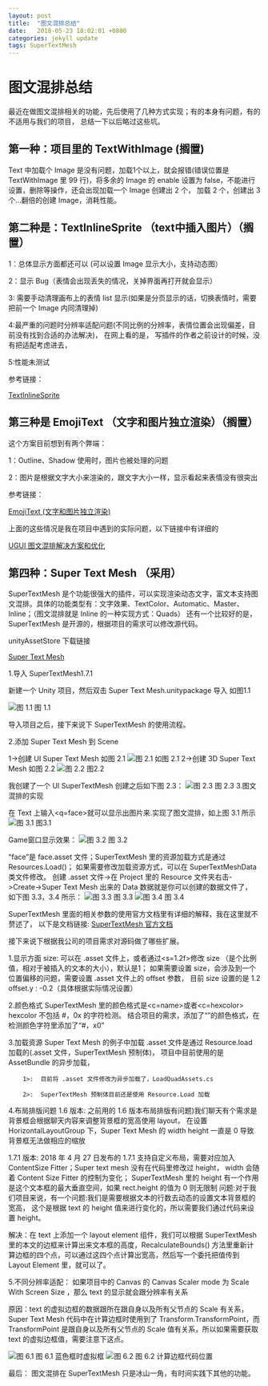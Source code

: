 ```yaml
---
layout: post
title:  "图文混排总结"
date:   2018-05-23 18:02:01 +0800
categories: jekyll update
tags: SuperTextMesh
---
```

# 图文混排总结

最近在做图文混排相关的功能，先后使用了几种方式实现；有的本身有问题，有的不适用与我们的项目， 总结一下以后略过这些坑。

## 第一种：项目里的 TextWithImage (搁置)

Text 中加载个 Image 是没有问题，加载1个以上，就会报错(错误位置是 TextWithImage 里 99 行)，将多余的 Image 的 enable 设置为 false，不能进行设置，删除等操作，还会出现加载一个 Image 创建出 2 个， 加载 2 个，创建出 3 个...翻倍的创建 Image，消耗性能。

## 第二种是：TextInlineSprite （text中插入图片）（搁置）

   1：总体显示方面都还可以 (可以设置 Image 显示大小，支持动态图）

   2：显示 Bug（表情会出现丢失的情况，关掉界面再打开就会显示）

   3: 需要手动清理画布上的表情 list 显示(如果是分页显示的话，切换表情时，需要把前一个 Image 内同清理掉)

   4:最严重的问题时分辨率适配问题(不同比例的分辨率，表情位置会出现偏差，目前没有找到合适的办法解决)，
   在网上看的是， 写插件的作者之前设计的时候，没有把适配考虑进去，

   5:性能未测试

参考链接：

[TextInlineSprite](https://blog.csdn.net/qq992817263/article/details/51000744)

## 第三种是 EmojiText （文字和图片独立渲染）（搁置）

  这个方案目前想到有两个弊端：

  1：Outline、Shadow 使用时，图片也被处理的问题

  2：图片是根据文字大小来渲染的，跟文字大小一样，显示看起来表情没有很突出

参考链接：

[EmojiText (文字和图片独立渲染)](https://blog.uwa4d.com/archives/Sparkle_UGUI.html)

 上面的这些情况是我在项目中遇到的实际问题，以下链接中有详细的

[UGUI 图文混排解决方案和优化](http://www.cnblogs.com/zsb517/p/6667050.html)

## 第四种：Super Text Mesh （采用）

SuperTextMesh 是个功能很强大的插件，可以实现渲染动态文字，富文本支持图文混排。具体的功能类型有：文字效果、TextColor、Automatic、Master、Inline；（图文混排就是 Inline 的一种实现方式：Quads）
还有一个比较好的是，SuperTextMesh 是开源的，根据项目的需求可以修改源代码。

unityAssetStore 下载链接

[Super Text Mesh](https://assetstore.unity.com/packages/tools/gui/super-text-mesh-57995)

1.导入 SuperTextMesh1.7.1

新建一个 Unity 项目，然后双击 Super Text Mesh.unitypackage 导入 如图1.1

![图 1.1]({{https://yuyaoxue.github.io/assets/_v_images/_图11_1526006366_19009.png}})
                 图 1.1

导入项目之后，接下来说下 SuperTextMesh 的使用流程。

2.添加 Super Text Mesh 到 Scene

1->创建 UI Super Text Mesh 如图 2.1
![图 2.1]({{https://yuyaoxue.github.io/assets/_v_images/_图21_1526006495_27911.png}})
        如图 2.1
2->创建 3D Super Text Mesh  如图 2.2
![图 2.2]({{https://yuyaoxue.github.io/assets/_v_images/_图22_1526006523_32629.png}})
                             图2.2

我创建了一个 UI SuperTextMesh 创建之后如下图 2.3：
![图 2.3]({{https://yuyaoxue.github.io/assets/_v_images/_图23_1526006541_5787.png}})
        图 2.3
3.图文混排的实现

  在 Text 上输入<q=face>就可以显示出图片来.实现了图文混排，如上图 3.1 所示
![图 3.1]({{https://yuyaoxue.github.io/assets/_v_images/_图31_1526006562_27080.png}})
                            图3.1

Game窗口显示效果：
![图 3.2]({{https://yuyaoxue.github.io/assets/_v_images/_图32_1526006593_23188.png}})
               图 3.2

“face”是 face.asset 文件；SuperTextMesh 里的资源加载方式是通过 Resources.Load()；
如果需要修改加载资源方式，可以在 SuperTextMeshData 类文件修改。
创建 .asset 文件->在 Project 里的 Resource 文件夹右击->Create->Super Text Mesh  出来的 Data 数据就是你可以创建的数据文件了，
如下图 3.3，3.4 所示：
![图 3.3]({{https://yuyaoxue.github.io/assets/_v_images/_图33_1526006610_27818.png}})
                                   图 3.3
![图 3.4]({{https://yuyaoxue.github.io/assets/_v_images/_图34_1526006630_24233.png}})
                                   图 3.4

SuperTextMesh 里面的相关参数的使用官方文档里有详细的解释，我在这里就不赘述了，
以下是文档链接:
[SuperTextMesh 官方文档](http://supertextmesh.com/docs/SuperTextMesh.html)

接下来说下根据我公司的项目需求对源码做了哪些扩展。

1.显示方面
    size:  可以在 .asset 文件上，或者通过<s=1.2f>修改 size （是个比例值，相对于被插入的文本的大小），默认是1；
         如果需要设置 size，会涉及到一个位置偏移的问题，需要设置 .asset 文件上的 offset 参数，
        目前 size 设置的是 1.2 offset.y : -0.2（具体根据实际情况设置）

2.颜色格式
        SuperTextMesh 里的颜色格式是<c=name></c>或者<c=hexcolor></c> hexcolor 不包括 #，0x 的字符检测。
     结合项目的需求，添加了“<color></color>”的颜色格式，在检测颜色字符里添加了“#，x0”

3.加载资源
         Super Text Mesh 的例子中加载 .asset 文件是通过 Resource.load 加载的(.asset 文件，SuperTextMesh 预制体)，
项目中目前使用的是 AssetBundle 的异步加载，

        1>:  目前将 .asset 文件修改为异步加载了，LoadQuadAssets.cs

        2>:  SuperTextMesh 预制体目前还是使用 Resource.Load 加载

4.布局排版问题
1.6 版本: 之前用的 1.6 版本布局排版有问题)我们聊天有个需求是背景框会根据聊天内容来调整背景框的宽高使用 layout，
在设置 HorizontalLayoutGroup 下，Super Text Mesh 的 width height 一直是 0 导致背景框无法做相应的缩放

1.7.1 版本: 2018 年 4 月 27 日发布的 1.7.1 支持自定义布局，需要对应加入 ContentSize Fitter；Super text mesh 没有在代码里修改过 height，
width 会随着 Content Size Fitter 的控制为变化； SuperTextMesh 里的 height 有一个作用是这个文本框的最大垂直空间，如果 rect.height 的值为 0 则无限制
           问题:对于我们项目来说，有一个问题:我们是需要根据文本的行数去动态的设置文本背景框的宽高， 这个是根据 text 的 height 值来进行变化的，所以需要我们通过代码来设置 height。

解决：在 text 上添加一个 layout element 组件，我们可以根据 SuperTextMesh 里的本文的边框来计算出来文本框的高度，RecalculateBounds() 方法里重新计算边框的四个点，可以通过这四个点计算出宽高，然后写一个委托把值传到 Layout Element 里，就可以了。

5.不同分辨率适配：
     如果项目中的 Canvas 的 Canvas Scaler mode 为 Scale With Screen Size ，那么 text 的显示就会跟分辨率有关系

原因：text 的虚拟边框的数据跟所在跟自身以及所有父节点的 Scale 有关系， Super Text Mesh 代码中在计算边框时使用到了 Transform.TransformPoint，而 TransformPoint 是跟自身以及所有父节点的 Scale 值有关系，所以如果需要获取 text 的虚拟边框值，需要注意下这点。

![图 6.1]({{https://yuyaoxue.github.io/assets/_v_images/_图61_1526006647_20181.png}})
                     图 6.1   蓝色框时虚拟框
![图 6.2]({{https://yuyaoxue.github.io/assets/_v_images/_图62_1526006662_12044.png}})
                    图 6.2   计算边框代码位置

最后： 图文混排在 SuperTextMesh 只是冰山一角，有时间实践下其他的功能。

